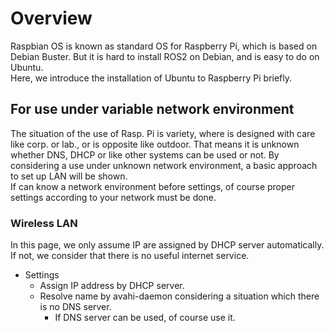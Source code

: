 # Overview

Raspbian OS is known as standard OS for Raspberry Pi, which is based on Debian Buster.
But it is hard to install ROS2 on Debian, and is easy to do on Ubuntu.<br>
Here, we introduce the installation of Ubuntu to Raspberry Pi briefly.

## For use under variable network environment

The situation of the use of Rasp. Pi is variety, where is designed with care like corp. or lab., or is opposite like outdoor.
That means it is unknown whether DNS, DHCP or like other systems can be used or not.
By considering a use under unknown network environment, a basic approach to set up LAN will be shown.<br>
If can know a network environment before settings, of course proper settings according to your network must be done.


### Wireless LAN
In this page, we only assume IP are assigned by DHCP server automatically.
If not, we consider that there is no useful internet service.<br>

* Settings
  * Assign IP address by DHCP server.
  * Resolve name by avahi-daemon considering a situation which there is no DNS server.
    * If DNS server can be used, of course use it.
